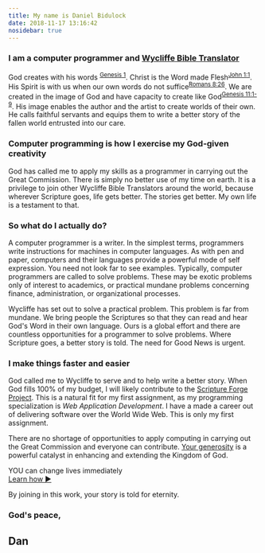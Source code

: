 ```yaml
---
title: My name is Daniel Bidulock
date: 2018-11-17 13:16:42
nosidebar: true
---
```


### I am a computer programmer and [Wycliffe Bible Translator](https://www.wycliffe.ca/)

God creates with his words <sup>[Genesis 1](https://www.biblegateway.com/passage/?search=genesis+1&version=NLT)</sup>. Christ is the Word made Flesh<sup>[John 1:1](https://www.biblegateway.com/passage/?search=John+1&version=NLT)</sup>. His Spirit is with us when our own words do not suffice<sup>[Romans 8:26](https://www.biblegateway.com/passage/?search=Romans+8&version=NLT)</sup>. We are created in the image of God and have capacity to create like God<sup>[Genesis 11:1-9](https://www.biblegateway.com/passage/?search=Genesis+11%3A1-9&version=NLT)</sup>. His image enables the author and the artist to create worlds of their own. He calls faithful servants and equips them to write a better story of the fallen world entrusted into our care.

### Computer programming is how I exercise my God-given creativity

God has called me to apply my skills as a programmer in carrying out the Great Commission. There is simply no better use of my time on earth. It is a privilege to join other Wycliffe Bible Translators around the world, because wherever Scripture goes, life gets better. The stories get better. My own life is a testament to that. 

### So what do I actually do?

A computer programmer is a writer. In the simplest terms, programmers write instructions for machines in computer languages. As with pen and paper, computers and their languages provide a powerful mode of self expression. You need not look far to see examples. Typically, computer programmers are called to solve problems. These may be exotic problems only of interest to academics, or practical mundane problems concerning finance, administration, or organizational processes.

Wycliffe has set out to solve a practical problem. This problem is far from mundane. We bring people the Scriptures so that they can read and hear God's Word in their own language. Ours is a global effort and there are countless opportunities for a programmer to solve problems. Where Scripture goes, a better story is told. The need for Good News is urgent. 

### I make things faster and easier 

God called me to Wycliffe to serve and to help write a better story. When God fills 100% of my budget, I will likely contribute to the [Scripture Forge Project](https://scriptureforge.org/). This is a natural fit for my first assignment, as my programming specialization is _Web Application Development_. I have a made a career out of delivering software over the World Wide Web. This is only my first assignment.

There are no shortage of opportunities to apply computing in carrying out the Great Commission and everyone can contribute. [Your generosity](/partner) is a powerful catalyst in enhancing and extending the Kingdom of God.
<div class="cta">
  <div>YOU can change lives immediately</div>
  <a href="/partner">
    <div class="btn">
      Learn how &#x25B6;
    </div>
  </a>
</div>

By joining in this work, your story is told for eternity.

### God's peace,

## Dan


